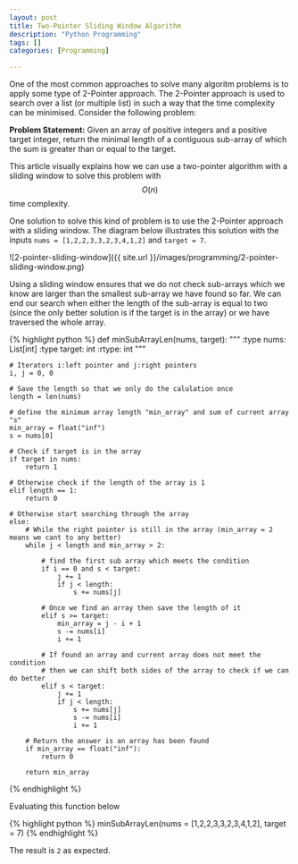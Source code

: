 ```yaml
---
layout: post
title: Two-Pointer Sliding Window Algorithm
description: "Python Programming"
tags: []
categories: [Programming]

---
```


One of the most common approaches to solve many algoritm problems is to apply some type of 2-Pointer approach. The 2-Pointer approach is used to search over a list (or multiple list) in such a way that the time complexity can be minimised. Consider the following problem:

<p class="border"><b>Problem Statement:</b> Given an array of positive integers and a positive target integer, return the minimal length of a contiguous sub-array of which the sum is greater than or equal to the target.</p>


This article visually explains how we can use a two-pointer algorithm with a sliding window to solve this problem with $$O(n)$$ time complexity.

<!-- more -->

One solution to solve this kind of problem is to use the 2-Pointer approach with a sliding window. The diagram below illustrates this solution with the inputs <code>nums = [1,2,2,3,3,2,3,4,1,2]</code> and <code>target = 7</code>.

![2-pointer-sliding-window]({{ site.url }}/images/programming/2-pointer-sliding-window.png)

Using a sliding window ensures that we do not check sub-arrays which we know are larger than the smallest sub-array we have found so far. We can end our search when either the length of the sub-array is equal to two (since the only better solution is if the target is in the array) or we have traversed the whole array.

{% highlight python %}
def minSubArrayLen(nums, target):
    """
    :type nums: List[int]
    :type target: int
    :rtype: int
    """

    # Iterators i:left pointer and j:right pointers
    i, j = 0, 0

    # Save the length so that we only do the calulation once
    length = len(nums)

    # define the minimum array length "min_array" and sum of current array "s"
    min_array = float("inf")
    s = nums[0]

    # Check if target is in the array
    if target in nums:
        return 1

    # Otherwise check if the length of the array is 1
    elif length == 1:
        return 0

    # Otherwise start searching through the array
    else:
        # While the right pointer is still in the array (min_array = 2 means we cant to any better)
        while j < length and min_array > 2:

            # find the first sub array which meets the condition
            if i == 0 and s < target:
                j += 1
                if j < length:
                    s += nums[j]

            # Once we find an array then save the length of it
            elif s >= target:
                min_array = j - i + 1
                s -= nums[i]
                i += 1

            # If found an array and current array does not meet the condition
            # then we can shift both sides of the array to check if we can do better
            elif s < target:
                j += 1
                if j < length:
                    s += nums[j]
                    s -= nums[i]
                    i += 1

        # Return the answer is an array has been found
        if min_array == float("inf"):
            return 0

        return min_array
{% endhighlight %}

Evaluating this function below

{% highlight python %}
minSubArrayLen(nums = [1,2,2,3,3,2,3,4,1,2], target = 7)
{% endhighlight %}

The result is <code>2</code> as expected.
